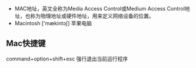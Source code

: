 * MAC地址，英文全称为Media Access Control或Medium Access Control地址，也称为物理地址或硬件地址，用来定义网络设备的位置。
* Macintosh ['mækintɔʃ] 苹果电脑


## Mac快捷键

command+option+shift+esc 强行退出当前运行程序